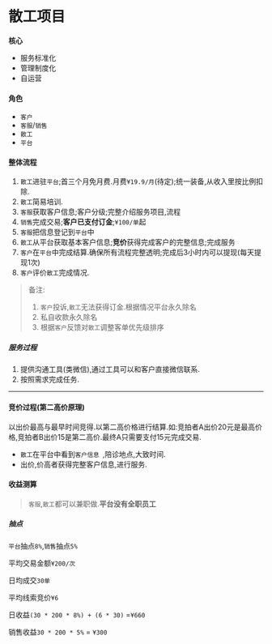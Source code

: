 # 散工项目

**核心**

- 服务标准化
- 管理制度化
- 自运营

#### 角色

- `客户`
- `客服`/`销售`
- `散工` 
- `平台`



#### 整体流程

1. `散工`进驻`平台`;首三个月免月费.月费`¥19.9/月`(待定);统一装备,从收入里按比例扣除.
1. `散工`简易培训.
1. `客服`获取客户信息;客户分级;完整介绍服务项目,流程
1. `销售`完成交易;**客户已支付订金**;`¥100/单`起
1. `客服`把信息登记到`平台`中
1. `散工`从平台获取基本客户信息;**竞价**获得完成客户的完整信息;完成服务
1. `客户`在`平台`中完成结算.确保所有流程完整透明;完成后3小时内可以提现(每天提现1次)
1. `客户`评价`散工`完成情况.


> 备注:
> 1. `客户`投诉,`散工`无法获得订金.根据情况平台永久除名
> 1. 私自收款永久除名
> 1. 根据`客户`反馈对`散工`调整客单优先级排序


##### 服务过程

1. 提供沟通工具(类微信),通过工具可以和客户直接微信联系.
1. 按照需求完成任务.

---

#### 竞价过程(第二高价原理)


以出价最高与最早时间竞得.以第二高价格进行结算.如:竞拍者A出价20元是最高价格,竞拍者B出价15是第二高价.最终A只需要支付15元完成交易.




- `散工`在平台中看到`客户信息 `,陪诊地点,大致时间.
- 出价,价高者获得完整客户信息,进行服务.


#### 收益测算

> `客服`,`散工`都可以兼职做.**平台没有全职员工**

##### 抽点

`平台`抽点`8%`,`销售`抽点`5%`

平均交易金额`¥200/次`

日均成交`30单`

平均线索竞价`¥6`

日收益`(30 * 200 * 8%) + (6 * 30)` =`¥660`

销售收益`30 * 200 * 5%` = `¥300`


